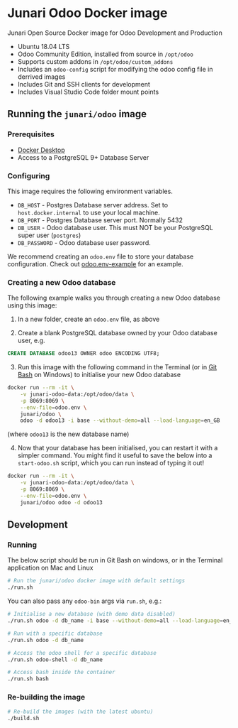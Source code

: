 # Junari Odoo Docker image

Junari Open Source Docker image for Odoo Development and Production

* Ubuntu 18.04 LTS
* Odoo Community Edition, installed from source in `/opt/odoo`
* Supports custom addons in `/opt/odoo/custom_addons`
* Includes an `odoo-config` script for modifying the odoo config file in derrived images
* Includes Git and SSH clients for development
* Includes Visual Studio Code folder mount points

## Running the `junari/odoo` image

### Prerequisites

* [Docker Desktop](https://www.docker.com/products/docker-desktop)
* Access to a PostgreSQL 9+ Database Server

### Configuring

This image requires the following environment variables.

* `DB_HOST` - Postgres Database server address. Set to `host.docker.internal` to use your local machine.
* `DB_PORT` - Postgres Database server port. Normally 5432
* `DB_USER` - Odoo database user. This must NOT be your PostgreSQL super user (`postgres`)
* `DB_PASSWORD` - Odoo database user password.

We recommend creating an `odoo.env` file to store your database configuration. Check out
[odoo.env-example](https://github.com/junariltd/junari-odoo-docker/blob/master/odoo.env-example)
for an example.

### Creating a new Odoo database

The following example walks you through creating a new Odoo database using this image:

1. In a new folder, create an `odoo.env` file, as above

2. Create a blank PostgreSQL database owned by your Odoo database user, e.g.

```sql
CREATE DATABASE odoo13 OWNER odoo ENCODING UTF8;
```

3. Run this image with the following command in the Terminal (or in
   [Git Bash](https://gitforwindows.org/) on Windows) to initialise your new
   Odoo database

```bash
docker run --rm -it \
    -v junari-odoo-data:/opt/odoo/data \
    -p 8069:8069 \
    --env-file=odoo.env \
    junari/odoo \
    odoo -d odoo13 -i base --without-demo=all --load-language=en_GB
```

(where `odoo13` is the new database name)

4. Now that your database has been initialised, you can restart it with a
   simpler command. You might find it useful to save the below into a
   `start-odoo.sh` script, which you can run instead of typing it out!

```bash
docker run --rm -it \
    -v junari-odoo-data:/opt/odoo/data \
    -p 8069:8069 \
    --env-file=odoo.env \
    junari/odoo odoo -d odoo13
```

## Development

### Running

The below script should be run in Git Bash on windows, or in the Terminal application on Mac and Linux

```bash
# Run the junari/odoo docker image with default settings
./run.sh
```

You can also pass any `odoo-bin` args via `run.sh`, e.g.:

```bash
# Initialise a new database (with demo data disabled)
./run.sh odoo -d db_name -i base --without-demo=all --load-language=en_GB

# Run with a specific database
./run.sh odoo -d db_name

# Access the odoo shell for a specific database
./run.sh odoo-shell -d db_name

# Access bash inside the container
./run.sh bash
```

### Re-building the image

```bash
# Re-build the images (with the latest ubuntu)
./build.sh
```
